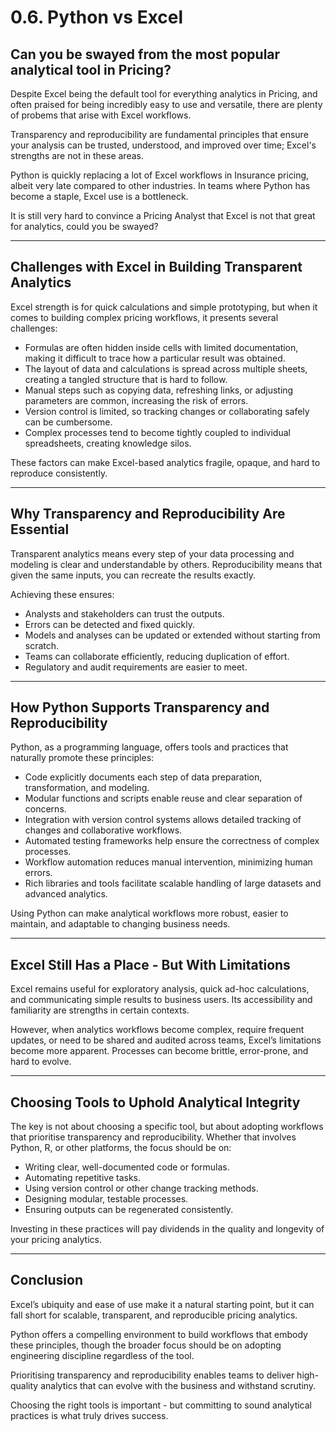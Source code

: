 # 0.6. Python vs Excel

## Can you be swayed from the most popular analytical tool in Pricing?

Despite Excel being the default tool for everything analytics in Pricing, and often praised for being incredibly easy to use and versatile, there are plenty of probems that arise with Excel workflows.

Transparency and reproducibility are fundamental principles that ensure your analysis can be trusted, understood, and improved over time; Excel's strengths are not in these areas. 

Python is quickly replacing a lot of Excel workflows in Insurance pricing, albeit very late compared to other industries. In teams where Python has become a staple, Excel use is a bottleneck. 

It is still very hard to convince a Pricing Analyst that Excel is not that great for analytics, could you be swayed?

---

## Challenges with Excel in Building Transparent Analytics

Excel strength is for quick calculations and simple prototyping, but when it comes to building complex pricing workflows, it presents several challenges:

- Formulas are often hidden inside cells with limited documentation, making it difficult to trace how a particular result was obtained.
- The layout of data and calculations is spread across multiple sheets, creating a tangled structure that is hard to follow.
- Manual steps such as copying data, refreshing links, or adjusting parameters are common, increasing the risk of errors.
- Version control is limited, so tracking changes or collaborating safely can be cumbersome.
- Complex processes tend to become tightly coupled to individual spreadsheets, creating knowledge silos.

These factors can make Excel-based analytics fragile, opaque, and hard to reproduce consistently.

---

## Why Transparency and Reproducibility Are Essential

Transparent analytics means every step of your data processing and modeling is clear and understandable by others. Reproducibility means that given the same inputs, you can recreate the results exactly.

Achieving these ensures:
- Analysts and stakeholders can trust the outputs.
- Errors can be detected and fixed quickly.
- Models and analyses can be updated or extended without starting from scratch.
- Teams can collaborate efficiently, reducing duplication of effort.
- Regulatory and audit requirements are easier to meet.

---

## How Python Supports Transparency and Reproducibility

Python, as a programming language, offers tools and practices that naturally promote these principles:

- Code explicitly documents each step of data preparation, transformation, and modeling.
- Modular functions and scripts enable reuse and clear separation of concerns.
- Integration with version control systems allows detailed tracking of changes and collaborative workflows.
- Automated testing frameworks help ensure the correctness of complex processes.
- Workflow automation reduces manual intervention, minimizing human errors.
- Rich libraries and tools facilitate scalable handling of large datasets and advanced analytics.

Using Python can make analytical workflows more robust, easier to maintain, and adaptable to changing business needs.

---

## Excel Still Has a Place - But With Limitations

Excel remains useful for exploratory analysis, quick ad-hoc calculations, and communicating simple results to business users. Its accessibility and familiarity are strengths in certain contexts.

However, when analytics workflows become complex, require frequent updates, or need to be shared and audited across teams, Excel’s limitations become more apparent. Processes can become brittle, error-prone, and hard to evolve.

---

## Choosing Tools to Uphold Analytical Integrity

The key is not about choosing a specific tool, but about adopting workflows that prioritise transparency and reproducibility. Whether that involves Python, R, or other platforms, the focus should be on:

- Writing clear, well-documented code or formulas.
- Automating repetitive tasks.
- Using version control or other change tracking methods.
- Designing modular, testable processes.
- Ensuring outputs can be regenerated consistently.

Investing in these practices will pay dividends in the quality and longevity of your pricing analytics.

---

## Conclusion

Excel’s ubiquity and ease of use make it a natural starting point, but it can fall short for scalable, transparent, and reproducible pricing analytics.

Python offers a compelling environment to build workflows that embody these principles, though the broader focus should be on adopting engineering discipline regardless of the tool.

Prioritising transparency and reproducibility enables teams to deliver high-quality analytics that can evolve with the business and withstand scrutiny.

Choosing the right tools is important - but committing to sound analytical practices is what truly drives success.
